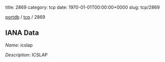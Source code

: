 title: 2869
category: tcp
date: 1970-01-01T00:00:00+0000
slug: tcp/2869

[portdb](/) / [tcp](/category/tcp.html) / 2869


## IANA Data

_Name:_ icslap

_Description:_ ICSLAP

